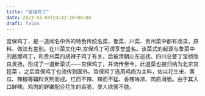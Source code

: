 ```yaml
---
title: "宫保鸡丁"
date: 2023-03-04T23:42:18+08:00
draft: false
---
```


宫保鸡丁，是一道闻名中外的特色传统名菜，鲁菜、川菜、贵州菜中都有收录，原料、做法有差别。在川菜文化中,宫保鸡丁可谓享誉盛名。该菜式的起源与鲁菜中的酱爆鸡丁，和贵州菜的胡辣子鸡丁有关，后被清朝山东巡抚、四川总督丁宝桢改良发扬，形成了一道新菜式——宫保鸡丁，并流传至今，此道菜也被归纳为北京宫廷菜 ，之后宫保鸡丁也流传到国外。宫保鸡丁选用鸡肉为主料，佐以花生米、黄瓜、辣椒等辅料烹制而成。红而不辣、辣而不猛、香辣味浓、肉质滑脆。由于其入口鲜辣，鸡肉的鲜嫩配合花生的香脆，使人欲罢不能。